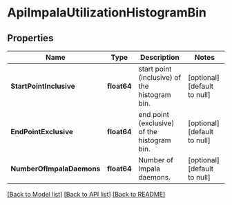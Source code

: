 # ApiImpalaUtilizationHistogramBin

## Properties
Name | Type | Description | Notes
------------ | ------------- | ------------- | -------------
**StartPointInclusive** | **float64** | start point (inclusive) of the histogram bin. | [optional] [default to null]
**EndPointExclusive** | **float64** | end point (exclusive) of the histogram bin. | [optional] [default to null]
**NumberOfImpalaDaemons** | **float64** | Number of Impala daemons. | [optional] [default to null]

[[Back to Model list]](../README.md#documentation-for-models) [[Back to API list]](../README.md#documentation-for-api-endpoints) [[Back to README]](../README.md)

